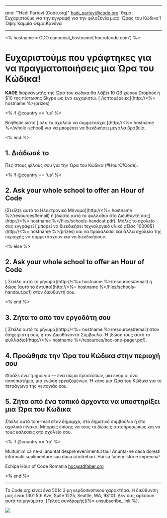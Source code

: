 * * *

από: '"Hadi Partovi (Code.org)" [&#104;&#x61;&#x64;&#105;&#x5f;&#112;&#x61;&#x72;&#116;&#x6f;&#118;&#x69;&#x40;&#99;&#x6f;&#100;&#x65;&#x2e;&#111;&#x72;&#103;](&#109;&#x61;&#105;&#x6c;&#x74;&#111;&#x3a;&#104;&#x61;&#x64;&#105;&#x5f;&#112;&#x61;&#x72;&#116;&#x6f;&#118;&#x69;&#x40;&#99;&#x6f;&#100;&#x65;&#x2e;&#111;&#x72;&#103;)' θέμα: Ευχαριστούμε για την εγγραφή για την φιλοξενία μιας 'Ώρας του Κώδικα'! Όψη: Καμμία Θέμα:Κανένα

* * *

<% hostname = CDO.canonical_hostname('hourofcode.com') %>

# Ευχαριστούμε που γράφτηκες για να πραγματοποιήσεις μια Ώρα του Κώδικα!

**ΚΑΘΕ** διοργανωτής της Ώρα του κώδικα θα λάβει 10 GB χώρου Dropbox ή $10 της πίστωσης Skype ως ένα ευχαριστώ. [ Λεπτομέρειες](http://<%= hostname %>/prizes)

<% if @country == 'us' %>

Βοήθησε ώστε [ όλο το σχολείο να συμμετάσχει ](http://<%= hostname %>/whole-school) για να μπορέσει να διεκδικήσει μεγάλα βραβεία.

<% end %>

## 1. Διάδωσέ το

Πες στους φίλους σου για την Ώρα του Κώδικα (#HourOfCode).

<% if @country == 'us' %>

## 2. Ask your whole school to offer an Hour of Code

[Στείλτε αυτό το Ηλεκτρονικό Μήνυμα](http://<%= hostname %>/resources#email) ή [δώστε αυτό το φυλλάδιο στο Διευθυντή σας](http://<%= hostname %>/files/schools-handout.pdf). Μόλις το σχολείο σας εγγραφεί [ μπορεί να διεκδικήσει τεχνολογικό υλικό αξίας 10000$](http://<%= hostname %>/prizes) και να προκαλέσει και άλλα σχολεία της περιοχής να συμμετάσχουν και να διεκδικήσουν.

<% else %>

## 2. Ask your whole school to offer an Hour of Code

[ Στείλε αυτό το μήνυμα](http://<%= hostname %>/resources#email) ή δώσε [αυτό το έντυπο](http://<%= hostname %>/files/schools-handout.pdf) στον διευθυντή σου.

<% end %>

## 3. Ζήτα το από τον εργοδότη σου

[ Στείλε αυτό το μήνυμα](http://<%= hostname %>/resources#email) στον διαχειριστή σου, ή τον Διευθύνοντα Σύμβουλο. Ή [δώσε τους αυτό το φυλλάδιο](http://<%= hostname %>/resources/hoc-one-pager.pdf).

## 4. Προώθησε την Ώρα του Κώδικα στην περιοχή σου

Φτιάξε ένα τμήμα για — ένα σώμα προσκόπων, μια ενορία, ένα πανεπιστήμιο, μια ενώση εργαζομένων. Ή κάνε μια Ώρα του Κώδικα για το τετράγωνο της γειτονιάς σου.

## 5. Ζήτα από ένα τοπικό άρχοντα να υποστηρίξει μια Ώρα του Κώδικα

Στείλε αυτό το e-mail στον δήμαρχο, στο δημοτικό συμβούλιο ή στο σχολικό πίνακα. Μπορείς επίσης να τους το δώσεις αυτοπροσώπως και να τους καλέσεις στο σχολείο σου. 

<% if @country == 'ro' %>

Multumim ca ne-ai anuntat despre evenimentul tau! Anunta-ne daca doresti informatii suplimentare sau daca ai intrebari. Hai sa facem istorie impreuna!

Echipa Hour of Code Romania hoc@adfaber.org

<% end %>

* * *

Το Code.org είναι ένα 501c 3 μη κερδοσκοπικού χαρακτήρα. Η διεύθυνση μας είναι 1301 5th Ave, Suite 1225, Seattle, WA, 98101. Δεν σας αρέσουν αυτά τα μηνύματα; [Τέλος συνδρομής](%= unsubscribe_link %).

![](<%= tracking_pixel %>)